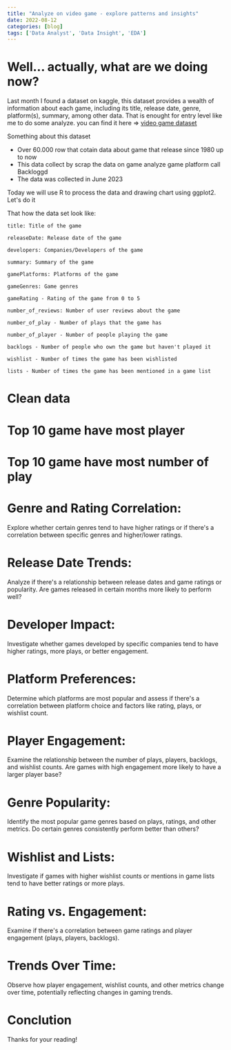 ```yaml
---
title: "Analyze on video game - explore patterns and insights"
date: 2022-08-12
categories: [blog]
tags: ['Data Analyst', 'Data Insight', 'EDA']
---
```


# Well... actually, what are we doing now?

Last month I found a dataset on kaggle, this dataset provides a wealth of information about each game, including its title, release date, genre, platform(s), summary, among other data. That is enought for entry level like me to do some analyze. you can find it here => [video game dataset]("https://www.kaggle.com/datasets/matheusfonsecachaves/popular-video-games")

Something about this dataset
- Over 60.000 row that cotain data about game that release since 1980 up to now
- This data collect by scrap the data on game analyze game platform call Backloggd
- The data was collected in June 2023

Today we will use R to process the data and drawing chart using ggplot2. Let's do it

That how the data set look like:

    title: Title of the game

    releaseDate: Release date of the game

    developers: Companies/Developers of the game

    summary: Summary of the game

    gamePlatforms: Platforms of the game

    gameGenres: Game genres

    gameRating - Rating of the game from 0 to 5

    number_of_reviews: Number of user reviews about the game

    number_of_play - Number of plays that the game has

    number_of_player - Number of people playing the game

    backlogs - Number of people who own the game but haven't played it

    wishlist - Number of times the game has been wishlisted

    lists - Number of times the game has been mentioned in a game list

# Clean data

# Top 10 game have most player

# Top 10 game have most number of play

# Genre and Rating Correlation:

Explore whether certain genres tend to have higher ratings or if there's a correlation between specific genres and higher/lower ratings.
# Release Date Trends:

Analyze if there's a relationship between release dates and game ratings or popularity. Are games released in certain months more likely to perform well?
# Developer Impact:

Investigate whether games developed by specific companies tend to have higher ratings, more plays, or better engagement.
# Platform Preferences:

Determine which platforms are most popular and assess if there's a correlation between platform choice and factors like rating, plays, or wishlist count.
# Player Engagement:

Examine the relationship between the number of plays, players, backlogs, and wishlist counts. Are games with high engagement more likely to have a larger player base?
# Genre Popularity:

Identify the most popular game genres based on plays, ratings, and other metrics. Do certain genres consistently perform better than others?
# Wishlist and Lists:

Investigate if games with higher wishlist counts or mentions in game lists tend to have better ratings or more plays.
# Rating vs. Engagement:

Examine if there's a correlation between game ratings and player engagement (plays, players, backlogs).
# Trends Over Time:

Observe how player engagement, wishlist counts, and other metrics change over time, potentially reflecting changes in gaming trends.

# Conclution

Thanks for your reading!